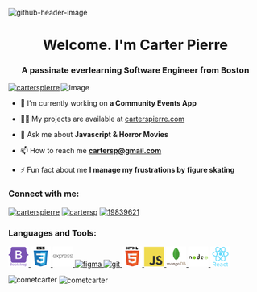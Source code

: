 ![github-header-image](https://user-images.githubusercontent.com/112281941/199516910-a2c13cd3-b328-4e98-993e-2ab512464cc3.png)

<h1 align="center">Welcome. I'm Carter Pierre</h1>
<h3 align="center">A passinate everlearning Software Engineer from Boston</h3>
<img align="right" alt="Image" width="400" src="https://i.pinimg.com/originals/32/6e/7a/326e7a27648bdf825c3c39a0bd17c4d6.gif">

<p align="left"> <a href="https://twitter.com/carterspierre" target="blank"><img src="https://img.shields.io/twitter/follow/carterspierre?logo=twitter&style=for-the-badge" alt="carterspierre" /></a> </p>

- 🔭 I’m currently working on **a Community Events App**

- 👨‍💻 My projects are available at [carterspierre.com](carterspierre.com)

- 💬 Ask me about **Javascript & Horror Movies**

- 📫 How to reach me **cartersp@gmail.com**

- ⚡ Fun fact about me **I manage my frustrations by figure skating**

<h3 align="left">Connect with me:</h3>
<p align="left">
<a href="https://twitter.com/carterspierre" target="blank"><img align="center" src="https://raw.githubusercontent.com/rahuldkjain/github-profile-readme-generator/master/src/images/icons/Social/twitter.svg" alt="carterspierre" height="30" width="40" /></a>
<a href="https://linkedin.com/in/cartersp" target="blank"><img align="center" src="https://raw.githubusercontent.com/rahuldkjain/github-profile-readme-generator/master/src/images/icons/Social/linked-in-alt.svg" alt="cartersp" height="30" width="40" /></a>
<a href="https://stackoverflow.com/users/19839621" target="blank"><img align="center" src="https://raw.githubusercontent.com/rahuldkjain/github-profile-readme-generator/master/src/images/icons/Social/stack-overflow.svg" alt="19839621" height="30" width="40" /></a>
</p>

<h3 align="left">Languages and Tools:</h3>
<p align="left"> <a href="https://getbootstrap.com" target="_blank" rel="noreferrer"> <img src="https://raw.githubusercontent.com/devicons/devicon/master/icons/bootstrap/bootstrap-plain-wordmark.svg" alt="bootstrap" width="40" height="40"/> </a> <a href="https://www.w3schools.com/css/" target="_blank" rel="noreferrer"> <img src="https://raw.githubusercontent.com/devicons/devicon/master/icons/css3/css3-original-wordmark.svg" alt="css3" width="40" height="40"/> </a> <a href="https://expressjs.com" target="_blank" rel="noreferrer"> <img src="https://raw.githubusercontent.com/devicons/devicon/master/icons/express/express-original-wordmark.svg" alt="express" width="40" height="40"/> </a> <a href="https://www.figma.com/" target="_blank" rel="noreferrer"> <img src="https://www.vectorlogo.zone/logos/figma/figma-icon.svg" alt="figma" width="40" height="40"/> </a> <a href="https://git-scm.com/" target="_blank" rel="noreferrer"> <img src="https://www.vectorlogo.zone/logos/git-scm/git-scm-icon.svg" alt="git" width="40" height="40"/> </a> <a href="https://www.w3.org/html/" target="_blank" rel="noreferrer"> <img src="https://raw.githubusercontent.com/devicons/devicon/master/icons/html5/html5-original-wordmark.svg" alt="html5" width="40" height="40"/> </a> <a href="https://developer.mozilla.org/en-US/docs/Web/JavaScript" target="_blank" rel="noreferrer"> <img src="https://raw.githubusercontent.com/devicons/devicon/master/icons/javascript/javascript-original.svg" alt="javascript" width="40" height="40"/> </a> <a href="https://www.mongodb.com/" target="_blank" rel="noreferrer"> <img src="https://raw.githubusercontent.com/devicons/devicon/master/icons/mongodb/mongodb-original-wordmark.svg" alt="mongodb" width="40" height="40"/> </a> <a href="https://nodejs.org" target="_blank" rel="noreferrer"> <img src="https://raw.githubusercontent.com/devicons/devicon/master/icons/nodejs/nodejs-original-wordmark.svg" alt="nodejs" width="40" height="40"/> </a> <a href="https://reactjs.org/" target="_blank" rel="noreferrer"> <img src="https://raw.githubusercontent.com/devicons/devicon/master/icons/react/react-original-wordmark.svg" alt="react" width="40" height="40"/> </a> </p>

<p><img align="left" src="https://github-readme-stats.vercel.app/api/top-langs?username=cometcarter&show_icons=true&locale=en&layout=compact" alt="cometcarter" /></p>

<p>&nbsp;<img align="center" src="https://github-readme-stats.vercel.app/api?username=cometcarter&show_icons=true&locale=en" alt="cometcarter" /></p>
